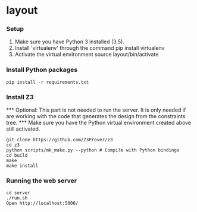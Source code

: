 # layout

### Setup 
1. Make sure you have Python 3 installed (3.5). 
2. Install 'virtualenv' through the command
	pip install virtualenv 
3. Activate the virtual environment
	source layout/bin/activate

### Install Python packages
    pip install -r requirements.txt


### Install Z3 
*** Optional: This part is not needed to run the server. It is only needed if are working with the code that generates the design from the constraints tree.
*** Make sure you have the Python virtual environment created above still activated. 

	git clone https://github.com/Z3Prover/z3
	cd z3
	python scripts/mk_make.py --python # Compile with Python bindings
	cd build
	make
	make install


### Running the web server
	cd server
	./run.sh
	Open http://localhost:5000/